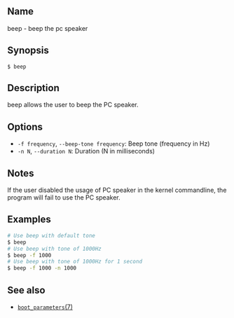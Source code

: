 ## Name

beep - beep the pc speaker

## Synopsis

```**sh
$ beep
```

## Description

beep allows the user to beep the PC speaker.

## Options

-   `-f frequency`, `--beep-tone frequency`: Beep tone (frequency in Hz)
-   `-n N`, `--duration N`: Duration (N in milliseconds)

## Notes

If the user disabled the usage of PC speaker in the kernel commandline, the program
will fail to use the PC speaker.

## Examples

```sh
# Use beep with default tone
$ beep
# Use beep with tone of 1000Hz
$ beep -f 1000
# Use beep with tone of 1000Hz for 1 second
$ beep -f 1000 -n 1000
```

## See also

-   [`boot_parameters`(7)](help://man/7/boot_parameters)
